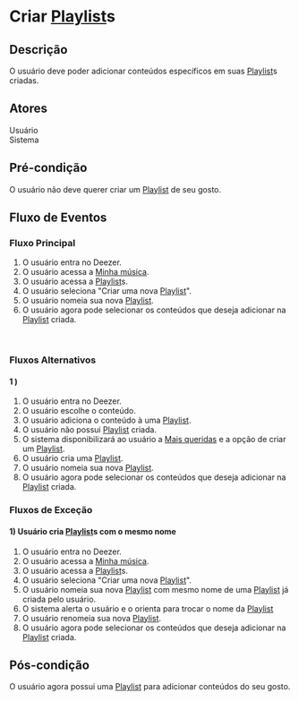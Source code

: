 # Criar [Playlist](/modelagem/lexico#playlist)s
<div class="line"></div>

##  Descrição

O usuário deve poder adicionar conteúdos específicos em suas [Playlist](/modelagem/lexico#playlist)s criadas.

##  Atores

Usuário
<br>
Sistema

##  Pré-condição

O usuário não deve querer criar um [Playlist](/modelagem/lexico#playlist) de seu gosto.

##  Fluxo de Eventos

### Fluxo Principal
1. O usuário entra no Deezer.
2. O usuário acessa a [Minha música](/modelagem/lexico#minha-musica).
3. O usuário acessa a [Playlist](/modelagem/lexico#playlist)s.
4. O usuário seleciona "Criar uma nova [Playlist](/modelagem/lexico#playlist)".
5. O usuário nomeia sua nova [Playlist](/modelagem/lexico#playlist).
6. O usuário agora pode selecionar os conteúdos que deseja adicionar na [Playlist](/modelagem/lexico#playlist) criada.
<br>

### Fluxos Alternativos

#### 1 ) 

1. O usuário entra no Deezer.
2. O usuário escolhe o conteúdo.
3. O usuário adiciona o conteúdo à uma [Playlist](/modelagem/lexico#playlist).
4. O usuário não possui [Playlist](/modelagem/lexico#playlist) criada.
5. O sistema disponibilizará ao usuário a [Mais queridas](/modelagem/lexico#mais-queridas) e a opção de criar um [Playlist](/modelagem/lexico#playlist).
6. O usuário cria uma [Playlist](/modelagem/lexico#playlist).
7. O usuário nomeia sua nova [Playlist](/modelagem/lexico#playlist).
8. O usuário agora pode selecionar os conteúdos que deseja adicionar na [Playlist](/modelagem/lexico#playlist) criada.

### Fluxos de Exceção

#### 1) Usuário cria [Playlist](/modelagem/lexico#playlist)s com o mesmo nome

1. O usuário entra no Deezer.
2. O usuário acessa a [Minha música](/modelagem/lexico#minha-musica).
3. O usuário acessa a [Playlist](/modelagem/lexico#playlist)s.
4. O usuário seleciona "Criar uma nova [Playlist](/modelagem/lexico#playlist)".
5. O usuário nomeia sua nova [Playlist](/modelagem/lexico#playlist) com mesmo nome de uma [Playlist](/modelagem/lexico#playlist) já criada pelo usuário.
6. O sistema alerta o usuário e o orienta para trocar o nome da [Playlist](/modelagem/lexico#playlist)
7. O usuário renomeia sua nova [Playlist](/modelagem/lexico#playlist).
8. O usuário agora pode selecionar os conteúdos que deseja adicionar na [Playlist](/modelagem/lexico#playlist) criada.


## Pós-condição
O usuário agora possui uma [Playlist](/modelagem/lexico#playlist) para adicionar conteúdos do seu gosto.



